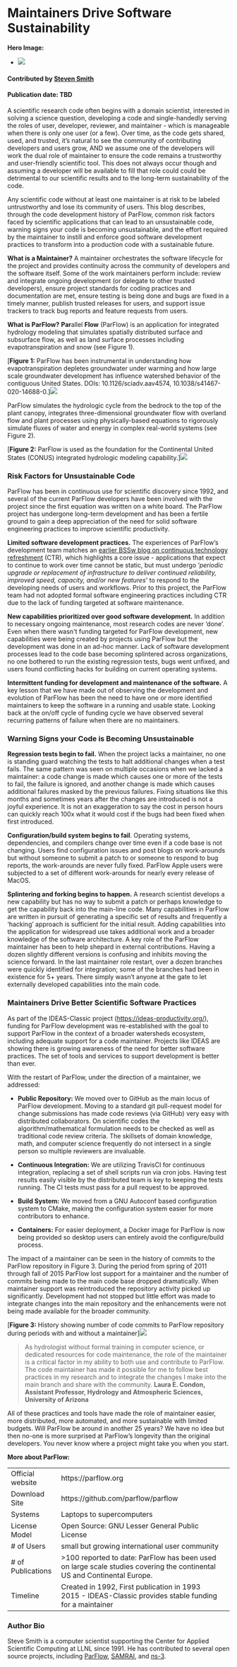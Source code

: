# Maintainers Drive Software Sustainability

**Hero Image:**

 - <img src='https://exascaleproject.org/wp-content/uploads/2020/01/computing-abstraction.jpg'/>

#### Contributed by [Steven Smith](https://github.com/smithsg84 "Steven Smith GitHub Profile")

#### Publication date: TBD

A scientific research code often begins with a domain scientist, interested in solving a science question, developing a code and single-handedly serving the roles of user, developer, reviewer, and maintainer - which is manageable when there is only one user (or a few).  Over time, as the code gets shared, used, and trusted, it’s natural to see the community of contributing developers and users grow, AND we assume one of the developers will work the dual role of maintainer to ensure the code remains a trustworthy and user-friendly scientific tool.  This does not always occur though and assuming a developer will be available to fill that role could could be detrimental to our scientific results and to the long-term sustainability of the code.       

Any scientific code without at least one maintainer is at risk to be labeled untrustworthy and lose its community of users.  This blog describes, through the code development history of ParFlow, common risk factors faced by scientific applications that can lead to an unsustainable code, warning signs your code is becoming unsustainable, and the effort required by the maintainer to instill and enforce good software development practices to transform into a production code with a sustainable future. 

**What is a Maintainer?**
A maintainer orchestrates the software lifecycle for the project and provides continuity across the community of developers and the software itself.   Some of the work maintainers perform include: review and integrate ongoing development (or delegate to other trusted developers), ensure project standards for coding practices and documentation are met, ensure testing is being done and bugs are fixed in a timely manner, publish trusted releases for users, and support issue trackers to track bug reports and feature requests from users.

**What is ParFlow?**
**Par**allel **Flow** (ParFlow) is an application for integrated hydrology modeling that simulates spatially distributed surface and subsurface flow, as well as land surface processes including evapotranspiration and snow (see Figure 1).  

[**Figure 1:** ParFlow has been instrumental in understanding how evapotranspiration depletes groundwater under warming and how large scale groundwater development has influence watershed behavior of the contiguous United States. DOIs: 10.1126/sciadv.aav4574, 10.1038/s41467-020-14688-0.]<img src='https://github.com/betterscientificsoftware/images/raw/master/maintainers_image_1.png' class='page lightbox' />

ParFlow simulates the hydrologic cycle from the bedrock to the top of the plant canopy, integrates three-dimensional groundwater flow with overland flow and plant processes using physically-based equations to rigorously simulate fluxes of water and energy in complex real-world systems (see Figure 2). 

[**Figure 2:** ParFlow is used as the foundation for the Continental United States (CONUS) integrated hydrologic modeling capability.]<img src='https://github.com/betterscientificsoftware/images/raw/master/maintainers_image_2.png' class='page lightbox' />

### Risk Factors for Unsustainable Code
ParFlow has been in continuous use for scientific discovery since 1992, and several of the current ParFlow developers have been involved with the project since the first equation was written on a white board.  The ParFlow project has undergone long-term development and has been a fertile ground to gain a deep appreciation of the need for solid software engineering practices to improve scientific productivity. 

**Limited software development practices.**  The experiences of ParFlow’s development team matches an [earlier BSSw blog on continuous technology refreshment](https://bssw.io/blog_posts/continuous-technology-refreshment-an-introduction-using-recent-tech-refresh-experiences-on-visit) (CTR), which highlights a core issue - applications that expect to continue to work over time cannot be static, but must undergo ‘*periodic upgrade or replacement of infrastructure to deliver continued reliability, improved speed, capacity, and/or new features*' to respond to the developing needs of users and workflows.  Prior to this project, the ParFlow team had not adopted formal software engineering practices including CTR due to the lack of funding targeted at software maintenance.

**New capabilities prioritized over good software development.** In addition to necessary ongoing maintenance, most research codes are never ‘done’.    Even when there wasn't funding targeted for ParFlow development, new capabilities were being created by projects using ParFlow but the development was done in an ad-hoc manner.  Lack of software development processes lead to the code base becoming splintered across organizations, no one bothered to run the existing regression tests,  bugs went unfixed, and users found conflicting hacks for building on current operating systems.   

**Intermittent funding for development and maintenance of the software.** A key lesson that we have made out of observing the development and evolution of ParFlow has been the need to have one or more identified maintainers to keep the software in a running and usable state.   Looking back at the on/off cycle of funding cycle we have observed several recurring patterns of failure when there are no maintainers.   

### Warning Signs your Code is Becoming Unsustainable

**Regression tests begin to fail.** When the project lacks a maintainer, no one is standing guard watching the tests to halt additional changes when a test fails.  The same pattern was seen on multiple occasions when we lacked a maintainer: a code change is made which causes one or more of the tests to fail,  the failure is ignored, and another change is made which causes additional failures masked by the previous failures.   Fixing situations like this months and sometimes years after the changes are introduced is not a joyful experience.  It is not an exaggeration to say the cost in person hours can quickly reach 100x what it would cost if the bugs had been fixed when first introduced.

**Configuration/build system begins to fail**.   Operating systems, dependencies, and compilers change over time even if a code base is not changing.   Users find configuration issues and post blogs on work-arounds but without someone to submit a patch to or someone to respond to bug reports, the work-arounds are never fully fixed.  ParFlow Apple users were subjected to a set of different work-arounds for nearly every release of MacOS.

**Splintering and forking begins to happen.**  A research scientist develops a new capability but has no way to submit a patch or perhaps knowledge to get the capability back into the main-line code.   Many capabilities in ParFlow are written in pursuit of generating a specific set of results and frequently a ‘hacking’ approach is sufficient for the initial result.   Adding capabilities into the application for widespread use takes additional work and a broader knowledge of the software architecture.   A key role of the ParFlow maintainer has been to help shepard in external contributions.   Having a dozen slightly different versions is confusing and inhibits moving the science forward.  In the last maintainer role restart, over a dozen branches were quickly identified for integration; some of the branches had been in existence for 5+ years.   There simply wasn’t anyone at the gate to let externally developed capabilities into the main code.

### Maintainers Drive Better Scientific Software Practices

As part of the IDEAS-Classic project (https://ideas-productivity.org/), funding for ParFlow development was re-established with the goal to support ParFlow in the context of a broader watersheds ecosystem, including adequate support for a code maintainer.  Projects like IDEAS are showing there is growing awareness of the need for better software practices.   The set of tools and services to support development is better than ever.   

With the restart of ParFlow, under the direction of a maintainer, we addressed:

* **Public Repository:**  We moved over to GitHub as the main locus of ParFlow development.  Moving to a standard git pull-request model for change submissions has made code reviews (via GitHub) very easy with distributed collaborators.   On scientific codes the algorithm/mathematical formulation needs to be checked as well as traditional code review criteria.    The skillsets of domain knowledge, math, and computer science frequently do not intersect in a single person so multiple reviewers are invaluable.     

* **Continuous Integration:**  We are utilizing TravisCI for continuous integration, replacing a set of shell scripts run via cron jobs.   Having test results easily visible by the distributed team is key to keeping the tests running.   The CI tests must pass for a pull request to be approved.  

* **Build System:**  We moved from a GNU Autoconf based configuration system to CMake, making the configuration system easier for more contributors to enhance.   

* **Containers:**  For easier deployment, a Docker image for ParFlow is now being provided so desktop users can entirely avoid the configure/build process.

The impact of a maintainer can be seen in the history of commits to the ParFlow repository in Figure 3. During the period from spring of 2011 through fall of 2015 ParFlow lost support for a maintainer and the number of commits being made to the main code base dropped dramatically.   When maintainer support was reintroduced the repository activity picked up significantly.   Development had not stopped but little effort was made to integrate changes into the main repository and the enhancements were not being made available for the broader community.

[**Figure 3:** History showing number of code commits to ParFlow repository during periods with and without a maintainer]<img src='https://github.com/betterscientificsoftware/images/raw/master/maintainers_image_0.png' class='page lightbox' />

> As hydrologist without formal training in computer science, or dedicated resources for code maintenance, the role of the maintainer is a critical factor in my ability to both use and contribute to ParFlow.  The code maintainer has made it possible for me to follow best practices in my research and to integrate the changes I make into the main branch and share with the community.  **Laura E. Condon, Assistant Professor, Hydrology and Atmospheric Sciences, University of Arizona**
      
All of these practices and tools have made the role of maintainer easier, more distributed, more automated, and more sustainable with limited budgets.  Will ParFlow be around in another 25 years?  We have no idea but then no-one is more surprised at ParFlow’s longevity than the original developers.   You never know where a project might take you when you start.

**More about ParFlow:**

<table>
  <tr>
    <td>Official website</td>
    <td>https://parflow.org</td>
  </tr>
  <tr>
    <td>Download Site</td>
    <td>https://github.com/parflow/parflow</td>
  </tr>
  <tr>
    <td>Systems</td>
    <td>Laptops to supercomputers</td>
  </tr>
  <tr>
    <td>License Model</td>
    <td>Open Source:  GNU Lesser General Public License</td>
  </tr>
  <tr>
    <td># of Users</td>
    <td>small but growing international user community</td>
  </tr>
  <tr>
    <td># of Publications</td>
    <td>>100 reported to date:  ParFlow has been used on large scale studies covering the continental US and Continental Europe.</td>
  </tr>
  <tr>
    <td>Timeline</td>
    <td>Created in 1992, First publication in 1993<br>
2015 - IDEAS-Classic provides stable funding for a maintainer</td>
  </tr>
</table>

### Author Bio
Steve Smith is a computer scientist supporting the Center for Applied Scientific Computing at LLNL since 1991.   He has contributed to several open source projects, including [ParFlow](https://parflow.org/), [SAMRAI](https://computing.llnl.gov/projects/samrai), and [ns-3](https://www.nsnam.org/).

<!---
Publish: preview
RSS update: 
Categories: Planning, Planning, Collaboration
Topics: Software Engineering, Software Process Improvement, Strategies for More Effective Teams
Tags: bssw-blog-article
Level: 2
Prerequisites: default
Aggregate: none
--->
